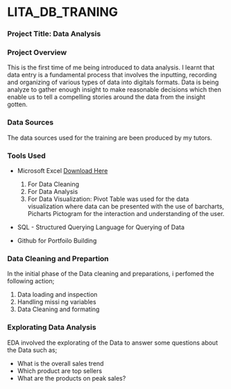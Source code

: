 # LITA_DB_TRANING

### Project Title: Data Analysis

### Project Overview
This is the first time of me being introduced to data analysis. I learnt that data entry is a fundamental process that involves the inputting, recording and organizing of various types of data into digitals formats. Data is being analyze to gather enough insight to make reasonable decisions which then enable us to tell a compelling stories around the data from the insight gotten.

### Data Sources
The data sources used for the training are been produced by my tutors.

### Tools Used
- Microsoft Excel [Download Here](https://www.microsoft.com)
  1. For Data Cleaning
  2. For Data Analysis
  3. For Data Visualization: Pivot Table was used for the data visualization where data can be presented with the use of barcharts, Picharts Pictogram for the interaction and understanding of the user.
     
- SQL - Structured Querying Language for Querying of Data
- Github for Portfoilo Building

 ### Data Cleaning and Prepartion
 In the initial phase of the Data cleaning and preparations, i perfomed the following action;
   1. Data loading and inspection
   2. Handling missi ng variables
   3. Data Cleaning and formating

### Explorating Data Analysis
EDA involved the explorating of the Data to answer some questions about the Data such as;
- What is the overall sales trend
- Which product are top sellers
- What are the products on peak sales?

